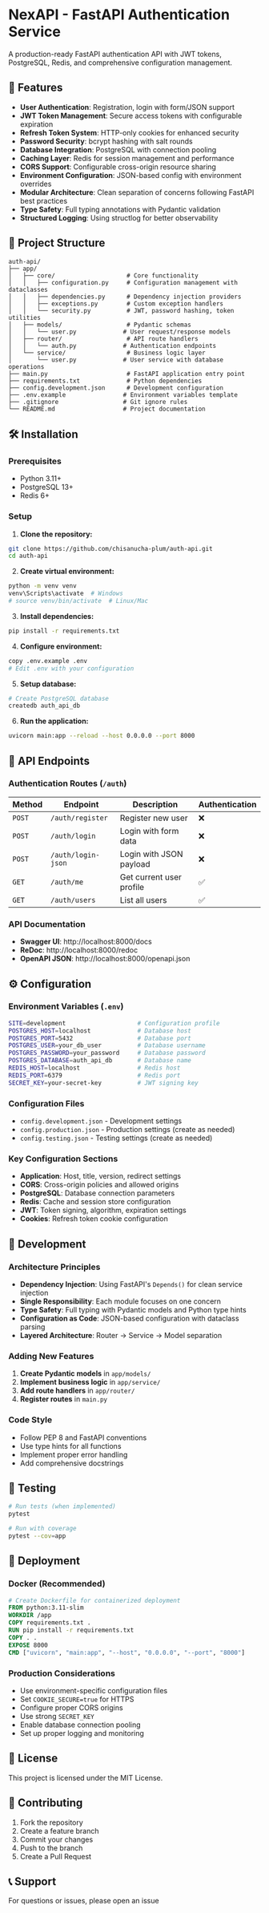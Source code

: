 # NexAPI - FastAPI Authentication Service

A production-ready FastAPI authentication API with JWT tokens, PostgreSQL, Redis, and comprehensive configuration management.

## 🚀 Features

- **User Authentication**: Registration, login with form/JSON support
- **JWT Token Management**: Secure access tokens with configurable expiration
- **Refresh Token System**: HTTP-only cookies for enhanced security
- **Password Security**: bcrypt hashing with salt rounds
- **Database Integration**: PostgreSQL with connection pooling
- **Caching Layer**: Redis for session management and performance
- **CORS Support**: Configurable cross-origin resource sharing
- **Environment Configuration**: JSON-based config with environment overrides
- **Modular Architecture**: Clean separation of concerns following FastAPI best practices
- **Type Safety**: Full typing annotations with Pydantic validation
- **Structured Logging**: Using structlog for better observability

## 📁 Project Structure

```
auth-api/
├── app/
│   ├── core/                    # Core functionality
│   │   ├── configuration.py     # Configuration management with dataclasses
│   │   ├── dependencies.py      # Dependency injection providers
│   │   ├── exceptions.py        # Custom exception handlers
│   │   └── security.py          # JWT, password hashing, token utilities
│   ├── models/                  # Pydantic schemas
│   │   └── user.py             # User request/response models
│   ├── router/                  # API route handlers
│   │   └── auth.py             # Authentication endpoints
│   └── service/                 # Business logic layer
│       └── user.py             # User service with database operations
├── main.py                      # FastAPI application entry point
├── requirements.txt             # Python dependencies
├── config.development.json      # Development configuration
├── .env.example                # Environment variables template
├── .gitignore                  # Git ignore rules
└── README.md                   # Project documentation
```

## 🛠️ Installation

### Prerequisites
- Python 3.11+
- PostgreSQL 13+
- Redis 6+

### Setup

1. **Clone the repository:**
```bash
git clone https://github.com/chisanucha-plum/auth-api.git
cd auth-api
```

2. **Create virtual environment:**
```bash
python -m venv venv
venv\Scripts\activate  # Windows
# source venv/bin/activate  # Linux/Mac
```

3. **Install dependencies:**
```bash
pip install -r requirements.txt
```

4. **Configure environment:**
```bash
copy .env.example .env
# Edit .env with your configuration
```

5. **Setup database:**
```bash
# Create PostgreSQL database
createdb auth_api_db
```

6. **Run the application:**
```bash
uvicorn main:app --reload --host 0.0.0.0 --port 8000
```

## 📡 API Endpoints

### Authentication Routes (`/auth`)

| Method | Endpoint | Description | Authentication |
|--------|----------|-------------|----------------|
| `POST` | `/auth/register` | Register new user | ❌ |
| `POST` | `/auth/login` | Login with form data | ❌ |
| `POST` | `/auth/login-json` | Login with JSON payload | ❌ |
| `GET` | `/auth/me` | Get current user profile | ✅ |
| `GET` | `/auth/users` | List all users | ✅ |

### API Documentation
- **Swagger UI**: http://localhost:8000/docs
- **ReDoc**: http://localhost:8000/redoc
- **OpenAPI JSON**: http://localhost:8000/openapi.json

## ⚙️ Configuration

### Environment Variables (`.env`)
```bash
SITE=development                    # Configuration profile
POSTGRES_HOST=localhost             # Database host
POSTGRES_PORT=5432                  # Database port
POSTGRES_USER=your_db_user          # Database username
POSTGRES_PASSWORD=your_password     # Database password
POSTGRES_DATABASE=auth_api_db       # Database name
REDIS_HOST=localhost                # Redis host
REDIS_PORT=6379                     # Redis port
SECRET_KEY=your-secret-key          # JWT signing key
```

### Configuration Files
- `config.development.json` - Development settings
- `config.production.json` - Production settings (create as needed)
- `config.testing.json` - Testing settings (create as needed)

### Key Configuration Sections
- **Application**: Host, title, version, redirect settings
- **CORS**: Cross-origin policies and allowed origins
- **PostgreSQL**: Database connection parameters
- **Redis**: Cache and session store configuration
- **JWT**: Token signing, algorithm, expiration settings
- **Cookies**: Refresh token cookie configuration

## 🔧 Development

### Architecture Principles
- **Dependency Injection**: Using FastAPI's `Depends()` for clean service injection
- **Single Responsibility**: Each module focuses on one concern
- **Type Safety**: Full typing with Pydantic models and Python type hints
- **Configuration as Code**: JSON-based configuration with dataclass parsing
- **Layered Architecture**: Router → Service → Model separation

### Adding New Features
1. **Create Pydantic models** in `app/models/`
2. **Implement business logic** in `app/service/`
3. **Add route handlers** in `app/router/`
4. **Register routes** in `main.py`

### Code Style
- Follow PEP 8 and FastAPI conventions
- Use type hints for all functions
- Implement proper error handling
- Add comprehensive docstrings

## 🧪 Testing

```bash
# Run tests (when implemented)
pytest

# Run with coverage
pytest --cov=app
```

## 🚢 Deployment

### Docker (Recommended)
```dockerfile
# Create Dockerfile for containerized deployment
FROM python:3.11-slim
WORKDIR /app
COPY requirements.txt .
RUN pip install -r requirements.txt
COPY . .
EXPOSE 8000
CMD ["uvicorn", "main:app", "--host", "0.0.0.0", "--port", "8000"]
```

### Production Considerations
- Use environment-specific configuration files
- Set `COOKIE_SECURE=true` for HTTPS
- Configure proper CORS origins
- Use strong `SECRET_KEY`
- Enable database connection pooling
- Set up proper logging and monitoring

## 📝 License

This project is licensed under the MIT License.

## 🤝 Contributing

1. Fork the repository
2. Create a feature branch
3. Commit your changes
4. Push to the branch
5. Create a Pull Request

## 📞 Support

For questions or issues, please open an issue